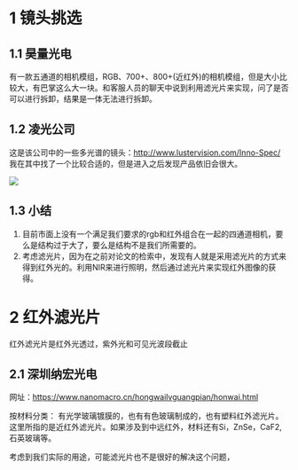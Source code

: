 # 1 镜头挑选

## 1.1 昊量光电 
有一款五通道的相机模组，RGB、700+、800+(近红外)的相机模组，但是大小比较大，有巴掌这么大一块。和客服人员的聊天中说到利用滤光片来实现，问了是否可以进行拆卸，结果是一体无法进行拆卸。

## 1.2 凌光公司
这是该公司中的一些多光谱的镜头：http://www.lustervision.com/Inno-Spec/
我在其中找了一个比较合适的，但是进入之后发现产品依旧会很大。

![](https://github.com/0tanjie0/bisheXiangguan/blob/master/images/image.png)

## 1.3 小结
1. 目前市面上没有一个满足我们要求的rgb和红外组合在一起的四通道相机，要么是结构过于大了，要么是结构不是我们所需要的。
2. 考虑滤光片，因为在之前对论文的检索中，发现有人就是采用滤光片的方式来得到红外光的。利用NIR来进行照明，然后通过滤光片来实现红外图像的获得。
      
# 2 红外滤光片
红外滤光片是红外光透过，紫外光和可见光波段截止

## 2.1 深圳纳宏光电
网址：https://www.nanomacro.cn/hongwailvguangpian/honwai.html

按材料分类： 有光学玻璃镀膜的，也有有色玻璃制成的，也有塑料红外滤光片。这里所指的是近红外滤光片。如果涉及到中远红外，材料还有Si，ZnSe，CaF2,石英玻璃等。 

考虑到我们实际的用途，可能滤光片也不是很好的解决这个问题，


